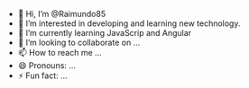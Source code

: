 - 👋 Hi, I’m @Raimundo85
- 👀 I’m interested in developing and learning new technology.
- 🌱 I’m currently learning JavaScrip and Angular  
- 💞️ I’m looking to collaborate on ...
- 📫 How to reach me ...
- 😄 Pronouns: ...
- ⚡ Fun fact: ...

<!---
Raimundo85/Raimundo85 is a ✨ special ✨ repository because its `README.md` (this file) appears on your GitHub profile.
You can click the Preview link to take a look at your changes.
--->
